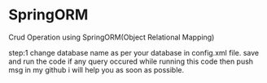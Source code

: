 # SpringORM
Crud Operation using SpringORM(Object Relational Mapping) 

step:1 change database name as per your database in config.xml file.
save and run the code if any query occured while running this code then push msg in my github i will help you as soon as possible.
